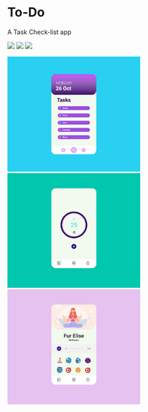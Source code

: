 # To-Do

A Task Check-list app


![](Todo_ui.jpg1?raw=true)
![](countdown_UI.jpg1?raw=true)
![](podcast_Ui.jpg1?raw=true)

<p float="left">
  <img src="/Todo_ui.jpg" width="300" />
  <img src="/countdown_UI.jpg" width="300" /> 
  <img src="/podcast_Ui.jpg" width="300" />
</p>


